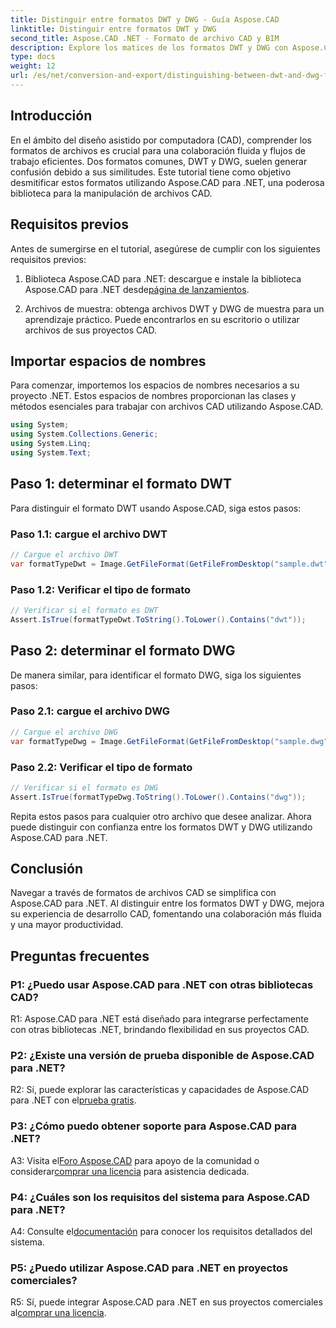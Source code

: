 ```yaml
---
title: Distinguir entre formatos DWT y DWG - Guía Aspose.CAD
linktitle: Distinguir entre formatos DWT y DWG
second_title: Aspose.CAD .NET - Formato de archivo CAD y BIM
description: Explore los matices de los formatos DWT y DWG con Aspose.CAD para .NET. Distinga entre estos tipos de archivos CAD sin esfuerzo.
type: docs
weight: 12
url: /es/net/conversion-and-export/distinguishing-between-dwt-and-dwg-formats/
---
```

## Introducción

En el ámbito del diseño asistido por computadora (CAD), comprender los formatos de archivos es crucial para una colaboración fluida y flujos de trabajo eficientes. Dos formatos comunes, DWT y DWG, suelen generar confusión debido a sus similitudes. Este tutorial tiene como objetivo desmitificar estos formatos utilizando Aspose.CAD para .NET, una poderosa biblioteca para la manipulación de archivos CAD.

## Requisitos previos

Antes de sumergirse en el tutorial, asegúrese de cumplir con los siguientes requisitos previos:

1.  Biblioteca Aspose.CAD para .NET: descargue e instale la biblioteca Aspose.CAD para .NET desde[página de lanzamientos](https://releases.aspose.com/cad/net/).

2. Archivos de muestra: obtenga archivos DWT y DWG de muestra para un aprendizaje práctico. Puede encontrarlos en su escritorio o utilizar archivos de sus proyectos CAD.

## Importar espacios de nombres

Para comenzar, importemos los espacios de nombres necesarios a su proyecto .NET. Estos espacios de nombres proporcionan las clases y métodos esenciales para trabajar con archivos CAD utilizando Aspose.CAD.

```csharp
using System;
using System.Collections.Generic;
using System.Linq;
using System.Text;
```

## Paso 1: determinar el formato DWT

Para distinguir el formato DWT usando Aspose.CAD, siga estos pasos:

### Paso 1.1: cargue el archivo DWT

```csharp
// Cargue el archivo DWT
var formatTypeDwt = Image.GetFileFormat(GetFileFromDesktop("sample.dwt"));
```

### Paso 1.2: Verificar el tipo de formato

```csharp
// Verificar si el formato es DWT
Assert.IsTrue(formatTypeDwt.ToString().ToLower().Contains("dwt"));
```

## Paso 2: determinar el formato DWG

De manera similar, para identificar el formato DWG, siga los siguientes pasos:

### Paso 2.1: cargue el archivo DWG

```csharp
// Cargue el archivo DWG
var formatTypeDwg = Image.GetFileFormat(GetFileFromDesktop("sample.dwg"));
```

### Paso 2.2: Verificar el tipo de formato

```csharp
// Verificar si el formato es DWG
Assert.IsTrue(formatTypeDwg.ToString().ToLower().Contains("dwg"));
```

Repita estos pasos para cualquier otro archivo que desee analizar. Ahora puede distinguir con confianza entre los formatos DWT y DWG utilizando Aspose.CAD para .NET.

## Conclusión

Navegar a través de formatos de archivos CAD se simplifica con Aspose.CAD para .NET. Al distinguir entre los formatos DWT y DWG, mejora su experiencia de desarrollo CAD, fomentando una colaboración más fluida y una mayor productividad.

## Preguntas frecuentes

### P1: ¿Puedo usar Aspose.CAD para .NET con otras bibliotecas CAD?

R1: Aspose.CAD para .NET está diseñado para integrarse perfectamente con otras bibliotecas .NET, brindando flexibilidad en sus proyectos CAD.

### P2: ¿Existe una versión de prueba disponible de Aspose.CAD para .NET?

 R2: Sí, puede explorar las características y capacidades de Aspose.CAD para .NET con el[prueba gratis](https://releases.aspose.com/).

### P3: ¿Cómo puedo obtener soporte para Aspose.CAD para .NET?

 A3: Visita el[Foro Aspose.CAD](https://forum.aspose.com/c/cad/19) para apoyo de la comunidad o considerar[comprar una licencia](https://purchase.aspose.com/buy) para asistencia dedicada.

### P4: ¿Cuáles son los requisitos del sistema para Aspose.CAD para .NET?

 A4: Consulte el[documentación](https://reference.aspose.com/cad/net/) para conocer los requisitos detallados del sistema.

### P5: ¿Puedo utilizar Aspose.CAD para .NET en proyectos comerciales?

 R5: Sí, puede integrar Aspose.CAD para .NET en sus proyectos comerciales al[comprar una licencia](https://purchase.aspose.com/buy).